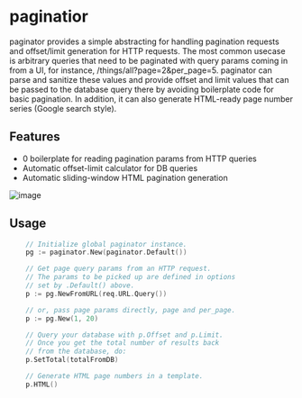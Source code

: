 # paginatior

paginator provides a simple abstracting for handling pagination requests and offset/limit generation for HTTP requests. The most common usecase is arbitrary queries that need to be paginated with query params coming in from a UI, for instance, /things/all?page=2&per_page=5. paginator can parse and sanitize these values and provide offset and limit values that can be passed to the database query there by avoiding boilerplate code for basic pagination. In addition, it can also generate HTML-ready page number series (Google search style).

## Features

- 0 boilerplate for reading pagination params from HTTP queries
- Automatic offset-limit calculator for DB queries
- Automatic sliding-window HTML pagination generation

![image](https://user-images.githubusercontent.com/547147/62465979-d73f8400-b7ad-11e9-98a0-dece2aac5d57.png)

## Usage

```go
    // Initialize global paginator instance.
    pg := paginator.New(paginator.Default())

    // Get page query params from an HTTP request.
    // The params to be picked up are defined in options
    // set by .Default() above.
    p := pg.NewFromURL(req.URL.Query())

    // or, pass page params directly, page and per_page.
    p := pg.New(1, 20)

    // Query your database with p.Offset and p.Limit.
    // Once you get the total number of results back
    // from the database, do:
    p.SetTotal(totalFromDB)

    // Generate HTML page numbers in a template.
    p.HTML()
```
